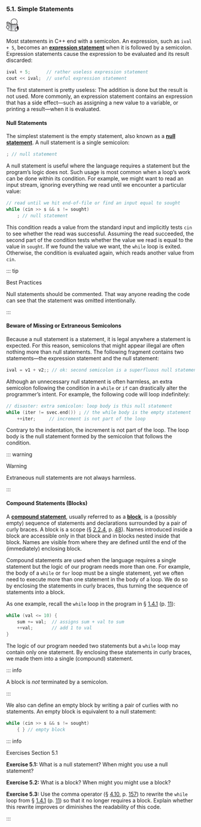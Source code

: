 <h3 id="filepos1233029">5.1. Simple Statements</h3>
<img alt="Image" src="/images/00009.jpg"/>
<p>Most statements in C++ end with a semicolon. An expression, such as <code>ival + 5</code>, becomes an <strong><a href="061-defined_terms.html#filepos1406557" id="filepos1233374">expression statement</a></strong> when it is followed by a semicolon. Expression statements cause the expression to be evaluated and its result discarded:</p>

```c++
ival + 5;      // rather useless expression statement
cout << ival;  // useful expression statement
```

<p>The first statement is pretty useless: The addition is done but the result is not used. More commonly, an expression statement contains an expression that has a side effect—such as assigning a new value to a variable, or printing a result—when it is evaluated.</p>
<h4>Null Statements</h4>
<p>The simplest statement is the empty statement, also known as a <strong><a href="061-defined_terms.html#filepos1409102" id="filepos1234682">null statement</a></strong>. A null statement is a single semicolon:</p>

```c++
; // null statement
```

<p>A null statement is useful where the language requires a statement but the program’s logic does not. Such usage is most common when a loop’s work can be done within its condition. For example, we might want to read an input stream, ignoring everything we read until we encounter a particular value:</p>

```c++
// read until we hit end-of-file or find an input equal to sought
while (cin >> s && s != sought)
    ; // null statement
```

<p>This condition reads a value from the standard input and implicitly tests <code>cin</code> to see whether the read was successful. Assuming the read succeeded, the second part of the condition tests whether the value we read is equal to the value in <code>sought</code>. If we found the value we want, the <code>while</code> loop is exited. Otherwise, the condition is evaluated again, which reads another value from <code>cin</code>.</p>

::: tip
<p>Best Practices</p>
<p>Null statements should be commented. That way anyone reading the code can see that the statement was omitted intentionally.</p>
:::

<h4>Beware of Missing or Extraneous Semicolons</h4>
<p>Because a null statement is a statement, it is legal anywhere a statement is expected. For this reason, semicolons that might appear illegal are often nothing more than null statements. The following fragment contains two statements—the expression statement and the null statement:</p>
<p><a id="filepos1237722"></a></p>

```c++
ival = v1 + v2;; // ok: second semicolon is a superfluous null statement
```

<p>Although an unnecessary null statement is often harmless, an extra semicolon following the condition in a <code>while</code> or <code>if</code> can drastically alter the programmer’s intent. For example, the following code will loop indefinitely:</p>

```c++
// disaster: extra semicolon: loop body is this null statement
while (iter != svec.end()) ; // the while body is the empty statement
    ++iter;     // increment is not part of the loop
```

<p>Contrary to the indentation, the increment is not part of the loop. The loop body is the null statement formed by the semicolon that follows the condition.</p>

::: warning
<p>Warning</p>
<p>Extraneous null statements are not always harmless.</p>
:::

<h4>Compound Statements (Blocks)</h4>
<p>A <strong><a href="061-defined_terms.html#filepos1402443" id="filepos1240117">compound statement</a></strong>, usually referred to as a <strong><a href="061-defined_terms.html#filepos1400527" id="filepos1240223">block</a></strong>, is a (possibly empty) sequence of statements and declarations surrounded by a pair of curly braces. A block is a scope (§ <a href="022-2.2._variables.html#filepos382972">2.2.4</a>, p. <a href="022-2.2._variables.html#filepos382972">48</a>). Names introduced inside a block are accessible only in that block and in blocks nested inside that block. Names are visible from where they are defined until the end of the (immediately) enclosing block.</p>
<p>Compound statements are used when the language requires a single statement but the logic of our program needs more than one. For example, the body of a <code>while</code> or <code>for</code> loop must be a single statement, yet we often need to execute more than one statement in the body of a loop. We do so by enclosing the statements in curly braces, thus turning the sequence of statements into a block.</p>
<p>As one example, recall the <code>while</code> loop in the program in § <a href="014-1.4._flow_of_control.html#filepos166704">1.4.1</a> (p. <a href="014-1.4._flow_of_control.html#filepos166704">11</a>):</p>

```c++
while (val <= 10) {
    sum += val;  // assigns sum + val to sum
    ++val;       // add 1 to val
}
```

<p>The logic of our program needed two statements but a <code>while</code> loop may contain only one statement. By enclosing these statements in curly braces, we made them into a single (compound) statement.</p>

::: info
<p>A block is <em>not</em> terminated by a semicolon.</p>
:::

<p>We also can define an empty block by writing a pair of curlies with no statements. An empty block is equivalent to a null statement:</p>

```c++
while (cin >> s && s != sought)
    { } // empty block
```

::: info
<a id="filepos1243923"></a><p>Exercises Section 5.1</p>
<p><strong>Exercise 5.1:</strong> What is a null statement? When might you use a null statement?</p>
<p><strong>Exercise 5.2:</strong> What is a block? When might you might use a block?</p>
<p><strong>Exercise 5.3:</strong> Use the comma operator (§ <a href="048-4.10._comma_operator.html#filepos1151213">4.10</a>, p. <a href="048-4.10._comma_operator.html#filepos1151213">157</a>) to rewrite the <code>while</code> loop from § <a href="014-1.4._flow_of_control.html#filepos166704">1.4.1</a> (p. <a href="014-1.4._flow_of_control.html#filepos166704">11</a>) so that it no longer requires a block. Explain whether this rewrite improves or diminishes the readability of this code.</p>
:::
